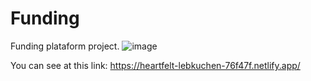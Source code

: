 # Funding
Funding plataform project.
![image](https://user-images.githubusercontent.com/69029099/210033079-ec889d06-50ed-4afb-b74b-3b266b891303.png)

You can see at this link:
https://heartfelt-lebkuchen-76f47f.netlify.app/
